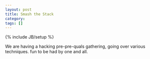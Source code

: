 ```yaml
---
layout: post
title: Smash the Stack
category: 
tags: []
---
```

{% include JB/setup %}

We are having a hacking pre-pre-quals gathering, going over various techniques.  fun to be had by one and all.
